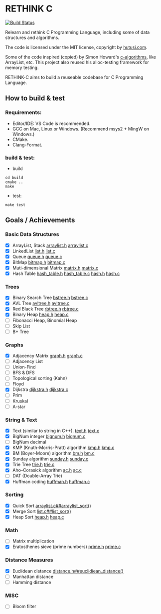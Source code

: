 # RETHINK C

[![Build Status](https://travis-ci.org/hutusi/rethink-c.svg?branch=master)](https://travis-ci.org/hutusi/rethink-c)

Relearn and rethink C Programming Language, including some of data structures and algorithms.

The code is licensed under the MIT license, copyright by [hutusi.com](http://hutusi.com/).

Some of the code inspired (copied) by Simon Howard's [c-algorithms](https://github.com/fragglet/c-algorithms), like ArrayList, etc. This project also reused his alloc-testing framework for memory testing.

RETHINK-C aims to build a reuseable codebase for C Programming Language. 

## How to build & test

### Requirements:

* Editor/IDE: VS Code is recommended.
* GCC on Mac, Linux or Windows. (Recommend msys2 + MingW on Windows.)
* CMake. 
* Clang-Format.

### build & test:

* build 

```
cd build
cmake ..
make
```

* test:

```
make test
```

## Goals / Achievements

### Basic Data Structures

- [x] ArrayList, Stack [arraylist.h](src/arraylist.h) [arraylist.c](src/arraylist.c)
- [x] LinkedList [list.h](src/list.h) [list.c](src/list.c)
- [x] Queue [queue.h](src/queue.h) [queue.c](src/queue.c)
- [x] BitMap [bitmap.h](src/bitmap.h) [bitmap.c](src/bitmap.c)
- [x] Muti-dimensional Matrix [matrix.h](src/matrix.h) [matrix.c](src/matrix.c)
- [x] Hash Table [hash_table.h](src/hash_table.h) [hash_table.c](src/hash_table.c) [hash.h](src/hash.h) [hash.c](src/hash.c)

### Trees
- [x] Binary Search Tree [bstree.h](src/bstree.h) [bstree.c](src/bstree.c)
- [x] AVL Tree [avltree.h](src/avltree.h) [avltree.c](src/avltree.c)
- [x] Red Black Tree [rbtree.h](src/rbtree.h) [rbtree.c](src/rbtree.c)
- [x] Binary Heap [heap.h](src/heap.h) [heap.c](src/heap.c)
- [ ] Fibonacci Heap, Binomial Heap
- [ ] Skip List
- [ ] B+ Tree

### Graphs
- [x] Adjacency Matrix [graph.h](src/graph.h) [graph.c](src/graph.c)
- [ ] Adjacency List
- [ ] Union-Find
- [ ] BFS & DFS
- [ ] Topological sorting (Kahn)
- [ ] Floyd
- [x] Dijkstra [dijkstra.h](src/dijkstra.h) [dijkstra.c](src/dijkstra.c)
- [ ] Prim
- [ ] Kruskal
- [ ] A-star

### String & Text
- [x] Text (similar to string in C++). [text.h](src/text.h) [text.c](src/text.c)
- [x] BigNum integer [bignum.h](src/bignum.h) [bignum.c](src/bignum.c)
- [ ] BigNum decimal 
- [x] KMP (Knuth-Morris-Pratt) algorithm [kmp.h](src/kmp.h) [kmp.c](src/kmp.c)
- [x] BM (Boyer-Moore) algorithm [bm.h](src/bm.h) [bm.c](src/bm.c)
- [x] Sunday algorithm [sunday.h](src/sunday.h) [sunday.c](src/sunday.c)
- [x] Trie Tree [trie.h](src/trie.h) [trie.c](src/trie.c)
- [x] Aho–Corasick algorithm [ac.h](src/ac.h) [ac.c](src/ac.c)
- [ ] DAT (Double-Array Trie)
- [x] Huffman coding [huffman.h](src/huffman.h) [huffman.c](src/huffman.c)

### Sorting
- [x] Quick Sort [arraylist.c##arraylist_sort()](src/arraylist.c)
- [x] Merge Sort [list.c##list_sort()](src/list.c)
- [x] Heap Sort [heap.h](src/heap.h) [heap.c](src/heap.c)

### Math
- [ ] Matrix multiplication
- [x] Eratosthenes sieve (prime numbers) [prime.h](src/prime.h) [prime.c](src/prime.c)

### Distance Measures
- [x] Euclidean distance [distance.h##euclidiean_distance()](src/distance.h)
- [ ] Manhattan distance 
- [ ] Hamming distance

### MISC
- [ ] Bloom filter
